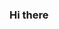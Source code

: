 ### Hi there 

<!--
**yeeyee0/yeeyee0** is a ✨ _special_ ✨ repository because its `README.md` (this file) appears on your GitHub profile.

About Me: Learning Cybersecurity and about the cloud. Interested in learning more and seeing what is available on Github/ how to use Git.


- 🔭 I’m currently working on: nothing yet
- 🌱 I’m currently learning: AWS
- 👯 I’m looking to collaborate on: n/a
- 🤔 I’m looking for help with: n/a 
- 💬 Ask me about: n/a
- 📫 How to reach me: n/a

-->
